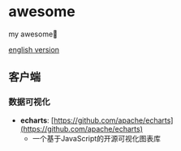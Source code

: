 # awesome 
my awesome🍝

[english version](https://github.com/laoer536/awesome/blob/main/README.md)

## 客户端

### 数据可视化

- **echarts**: [https://github.com/apache/echarts](https://github.com/apache/echarts)
  - 一个基于JavaScript的开源可视化图表库

